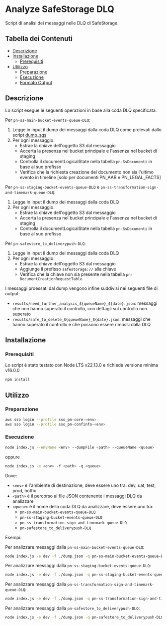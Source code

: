 # Analyze SafeStorage DLQ

Script di analisi dei messaggi nelle DLQ di SafeStorage.

## Tabella dei Contenuti

* [Descrizione](#descrizione)
* [Installazione](#installazione)
  * [Prerequisiti](#prerequisiti)
* [Utilizzo](#utilizzo)
  * [Preparazione](#preparazione)
  * [Esecuzione](#esecuzione)
  * [Formato Output](#formato-output)


## Descrizione

Lo script esegue le seguenti operazioni in base alla coda DLQ specificata:

Per `pn-ss-main-bucket-events-queue-DLQ`:
1. Legge in input il dump dei messaggi dalla coda DLQ come prelevati dallo script [dump_sqs](https://github.com/pagopa/pn-troubleshooting/tree/main/dump_sqs)
2. Per ogni messaggio:
   - Estrae la chiave dell'oggetto S3 dal messaggio
   - Accerta la presenza nel bucket principale e l'assenza nel bucket di staging
   - Controlla il documentLogicalState nella tabella `pn-SsDocumenti` in base al suo prefisso
   - Verifica che la richiesta creazione del documento non sia l'ultimo evento in timeline [solo per documenti PN_AAR e PN_LEGAL_FACTS]

Per `pn-ss-staging-bucket-events-queue-DLQ` e `pn-ss-transformation-sign-and-timemark-queue-DLQ`:
1. Legge in input il dump dei messaggi dalla coda DLQ
2. Per ogni messaggio:
   - Estrae la chiave dell'oggetto S3 dal messaggio
   - Accerta la presenza nel bucket principale e l'assenza nel bucket di staging
   - Controlla il documentLogicalState nella tabella `pn-SsDocumenti` in base al suo prefisso

Per `pn-safestore_to_deliverypush-DLQ`:
1. Legge in input il dump dei messaggi dalla coda DLQ
2. Per ogni messaggio:
   - Estrae la chiave dell'oggetto S3 dal messaggio
   - Aggiunge il prefisso `safestorage://` alla chiave
   - Verifica che la chiave non sia presente nella tabella `pn-DocumentCreationRequestTable`

I messaggi proessati dal dump vengono infine suddivisi nei seguenti file di output:
- `results/need_further_analysis_${queueName}_${date}.json`: messaggi che non hanno superato il controllo, con dettagli sul controllo non superato
- `results/safe_to_delete_${queueName}_${date}.json`: messaggi che hanno superato il controllo e che possono essere rimossi dalla DLQ

## Installazione

### Prerequisiti

Lo script è stato testato con Node LTS v22.13.0 e richiede versione minima v16.0.0

```bash
npm install
```

## Utilizzo

### Preparazione

```bash
aws sso login --profile sso_pn-core-<env>
aws sso login --profile sso_pn-confinfo-<env>
```

### Esecuzione

```bash
node index.js --envName <env> --dumpFile <path> --queueName <queue>
```
oppure
```bash
node index.js -e <env> -f <path> -q <queue>
```

Dove:
- `<env>` è l'ambiente di destinazione, deve essere uno tra: dev, uat, test, prod, hotfix
- `<path>` è il percorso al file JSON contenente i messaggi DLQ da analizzare
- `<queue>` è il nome della coda DLQ da analizzare, deve essere uno tra:
  - `pn-ss-main-bucket-events-queue-DLQ`
  - `pn-ss-staging-bucket-events-queue-DLQ`
  - `pn-ss-transformation-sign-and-timemark-queue-DLQ`
  - `pn-safestore_to_deliverypush-DLQ`

Esempi:

Per analizzare messaggi dalla `pn-ss-main-bucket-events-queue-DLQ`:
```bash
node index.js -e dev -f ./dump.json -q pn-ss-main-bucket-events-queue-DLQ
```

Per analizzare messaggi dalla `pn-ss-staging-bucket-events-queue-DLQ`:
```bash
node index.js -e dev -f ./dump.json -q pn-ss-staging-bucket-events-queue-DLQ
```

Per analizzare messaggi dalla `pn-ss-transformation-sign-and-timemark-queue-DLQ`:
```bash
node index.js -e dev -f ./dump.json -q pn-ss-transformation-sign-and-timemark-queue-DLQ
```

Per analizzare messaggi dalla `pn-safestore_to_deliverypush-DLQ`:
```bash
node index.js -e dev -f ./dump.json -q pn-safestore_to_deliverypush-DLQ
```
